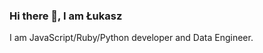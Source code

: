 ### Hi there 👋, I am Łukasz

I am JavaScript/Ruby/Python developer and Data Engineer.

<!--
**wlodi83/wlodi83** is a ✨ _special_ ✨ repository because its `README.md` (this file) appears on your GitHub profile.

Here are some ideas to get you started:

- 🔭 I’m currently working on new project [Query.me](https://www.query.me)
- 🌱 I’m Founder & CTO at [Query.me](https://www.query.me) and [Pushmetrics](https://www.pushmetrics.io)
- 👯 I’m looking to collaborate on ...
- 🤔 I’m looking for help with ...
- 💬 Ask me about ...
- 📫 How to reach me: ...
- 😄 Pronouns: ...
- ⚡ Fun fact: ...
-->
